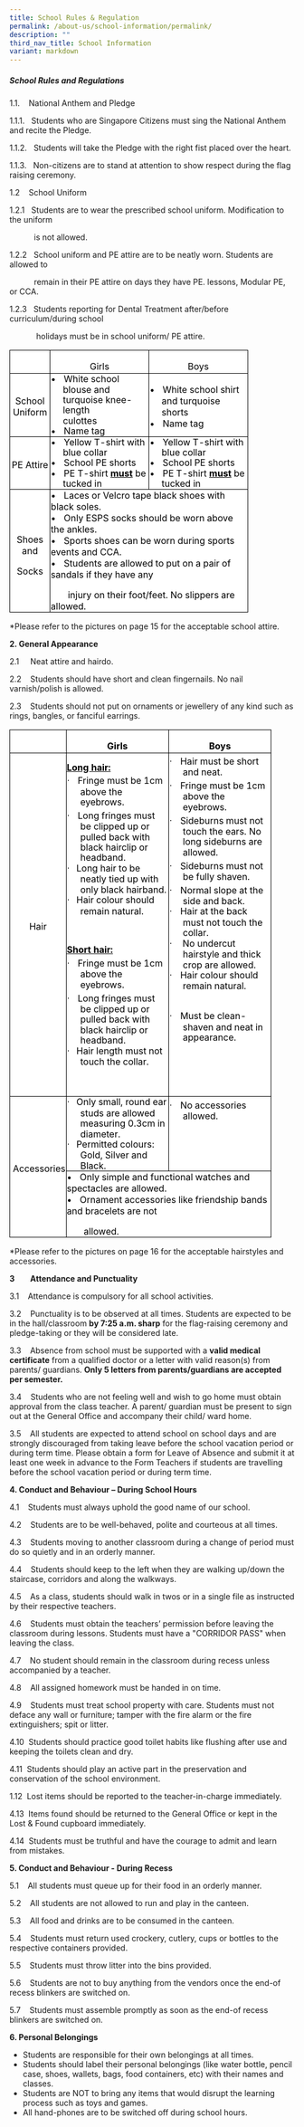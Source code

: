 ```yaml
---
title: School Rules & Regulation
permalink: /about-us/school-information/permalink/
description: ""
third_nav_title: School Information
variant: markdown
---
```

##### School Rules and Regulations

1.1.&nbsp;&nbsp;&nbsp; National Anthem and Pledge

1.1.1.&nbsp;&nbsp; Students who are Singapore Citizens must sing the National Anthem and recite the Pledge.

1.1.2.&nbsp;&nbsp; Students will take the Pledge with the right fist placed over the heart.

1.1.3.&nbsp;&nbsp; Non-citizens are to stand at attention to show respect during the flag raising ceremony.


1.2&nbsp;&nbsp;&nbsp; School Uniform

1.2.1&nbsp;&nbsp; Students are to wear the prescribed school uniform. Modification to the uniform&nbsp;

&nbsp;&nbsp;&nbsp;&nbsp;&nbsp;&nbsp;&nbsp;&nbsp;&nbsp;&nbsp; is not allowed.

1.2.2&nbsp;&nbsp; School uniform and PE attire are to be neatly worn. Students are allowed to

&nbsp;&nbsp;&nbsp;&nbsp;&nbsp;&nbsp;&nbsp;&nbsp;&nbsp;&nbsp; remain in their PE attire on days they have PE. lessons, Modular PE, or CCA.

1.2.3&nbsp;&nbsp; Students reporting for Dental Treatment after/before curriculum/during school

&nbsp;&nbsp;&nbsp;&nbsp;&nbsp;&nbsp;&nbsp;&nbsp;&nbsp;&nbsp; &nbsp;holidays must be in school uniform/ PE attire.
         <!-- /\* Font Definitions \*/ @font-face {font-family:"Cambria Math"; panose-1:2 4 5 3 5 4 6 3 2 4; mso-font-charset:0; mso-generic-font-family:roman; mso-font-pitch:variable; mso-font-signature:-536869121 1107305727 33554432 0 415 0;} /\* Style Definitions \*/ p.MsoNormal, li.MsoNormal, div.MsoNormal {mso-style-unhide:no; mso-style-qformat:yes; mso-style-parent:""; margin:0in; mso-pagination:none; font-size:12.0pt; font-family:"Times New Roman",serif; mso-fareast-font-family:"Times New Roman"; color:black; mso-fareast-language:EN-US; mso-bidi-language:EN-US;} span.Other1 {mso-style-name:Other|1\_; mso-style-unhide:no; mso-style-locked:yes; mso-style-link:Other|1; mso-ansi-font-size:8.0pt; mso-bidi-font-size:8.0pt; font-family:"Arial",sans-serif; mso-ascii-font-family:Arial; mso-fareast-font-family:Arial; mso-hansi-font-family:Arial; mso-bidi-font-family:Arial; background:white;} p.Other10, li.Other10, div.Other10 {mso-style-name:Other|1; mso-style-unhide:no; mso-style-link:Other|1\_; margin-top:0in; margin-right:0in; margin-bottom:5.0pt; margin-left:0in; line-height:120%; mso-pagination:none; background:white; font-size:8.0pt; font-family:"Arial",sans-serif; mso-fareast-font-family:Arial; mso-font-kerning:1.0pt; mso-ligatures:standardcontextual;} .MsoChpDefault {mso-style-type:export-only; mso-default-props:yes; font-family:"Calibri",sans-serif; mso-ascii-font-family:Calibri; mso-ascii-theme-font:minor-latin; mso-fareast-font-family:DengXian; mso-fareast-theme-font:minor-fareast; mso-hansi-font-family:Calibri; mso-hansi-theme-font:minor-latin; mso-bidi-font-family:Latha; mso-bidi-theme-font:minor-bidi;} .MsoPapDefault {mso-style-type:export-only; margin-bottom:8.0pt; line-height:107%;} @page WordSection1 {size:8.5in 11.0in; margin:1.0in 1.0in 1.0in 1.0in; mso-header-margin:.5in; mso-footer-margin:.5in; mso-paper-source:0;} div.WordSection1 {page:WordSection1;} /\* List Definitions \*/ @list l0 {mso-list-id:526455930; mso-list-template-ids:-1686334774;} @list l0:level1 {mso-level-number-format:bullet; mso-level-text:•; mso-level-tab-stop:none; mso-level-number-position:left; margin-left:0in; text-indent:0in; mso-ansi-font-size:8.0pt; mso-bidi-font-size:8.0pt; mso-ascii-font-family:Arial; mso-fareast-font-family:Arial; mso-hansi-font-family:Arial; mso-bidi-font-family:Arial; font-variant:normal !important; color:black; position:relative; top:0pt; mso-text-raise:0pt; letter-spacing:0pt; mso-font-width:100%; mso-ansi-language:EN-US; mso-fareast-language:EN-US; mso-bidi-language:EN-US; mso-ansi-font-weight:normal; mso-bidi-font-weight:normal; mso-ansi-font-style:normal; mso-bidi-font-style:normal; text-decoration:none; text-underline:none; text-decoration:none; text-line-through:none;} @list l0:level2 {mso-level-start-at:0; mso-level-text:""; mso-level-tab-stop:none; mso-level-number-position:left; margin-left:0in; text-indent:0in;} @list l0:level3 {mso-level-start-at:0; mso-level-text:""; mso-level-tab-stop:none; mso-level-number-position:left; margin-left:0in; text-indent:0in;} @list l0:level4 {mso-level-start-at:0; mso-level-text:""; mso-level-tab-stop:none; mso-level-number-position:left; margin-left:0in; text-indent:0in;} @list l0:level5 {mso-level-start-at:0; mso-level-text:""; mso-level-tab-stop:none; mso-level-number-position:left; margin-left:0in; text-indent:0in;} @list l0:level6 {mso-level-start-at:0; mso-level-text:""; mso-level-tab-stop:none; mso-level-number-position:left; margin-left:0in; text-indent:0in;} @list l0:level7 {mso-level-start-at:0; mso-level-text:""; mso-level-tab-stop:none; mso-level-number-position:left; margin-left:0in; text-indent:0in;} @list l0:level8 {mso-level-start-at:0; mso-level-text:""; mso-level-tab-stop:none; mso-level-number-position:left; margin-left:0in; text-indent:0in;} @list l0:level9 {mso-level-start-at:0; mso-level-text:""; mso-level-tab-stop:none; mso-level-number-position:left; margin-left:0in; text-indent:0in;} @list l1 {mso-list-id:607658352; mso-list-template-ids:367038382;} @list l1:level1 {mso-level-number-format:bullet; mso-level-text:•; mso-level-tab-stop:none; mso-level-number-position:left; margin-left:0in; text-indent:0in; mso-ansi-font-size:8.0pt; mso-bidi-font-size:8.0pt; mso-ascii-font-family:Arial; mso-fareast-font-family:Arial; mso-hansi-font-family:Arial; mso-bidi-font-family:Arial; font-variant:normal !important; color:black; position:relative; top:0pt; mso-text-raise:0pt; letter-spacing:0pt; mso-font-width:100%; mso-ansi-language:EN-US; mso-fareast-language:EN-US; mso-bidi-language:EN-US; mso-ansi-font-weight:normal; mso-bidi-font-weight:normal; mso-ansi-font-style:normal; mso-bidi-font-style:normal; text-decoration:none; text-underline:none; text-decoration:none; text-line-through:none;} @list l1:level2 {mso-level-start-at:0; mso-level-text:""; mso-level-tab-stop:none; mso-level-number-position:left; margin-left:0in; text-indent:0in;} @list l1:level3 {mso-level-start-at:0; mso-level-text:""; mso-level-tab-stop:none; mso-level-number-position:left; margin-left:0in; text-indent:0in;} @list l1:level4 {mso-level-start-at:0; mso-level-text:""; mso-level-tab-stop:none; mso-level-number-position:left; margin-left:0in; text-indent:0in;} @list l1:level5 {mso-level-start-at:0; mso-level-text:""; mso-level-tab-stop:none; mso-level-number-position:left; margin-left:0in; text-indent:0in;} @list l1:level6 {mso-level-start-at:0; mso-level-text:""; mso-level-tab-stop:none; mso-level-number-position:left; margin-left:0in; text-indent:0in;} @list l1:level7 {mso-level-start-at:0; mso-level-text:""; mso-level-tab-stop:none; mso-level-number-position:left; margin-left:0in; text-indent:0in;} @list l1:level8 {mso-level-start-at:0; mso-level-text:""; mso-level-tab-stop:none; mso-level-number-position:left; margin-left:0in; text-indent:0in;} @list l1:level9 {mso-level-start-at:0; mso-level-text:""; mso-level-tab-stop:none; mso-level-number-position:left; margin-left:0in; text-indent:0in;} @list l2 {mso-list-id:638343805; mso-list-template-ids:1782623194;} @list l2:level1 {mso-level-number-format:bullet; mso-level-text:•; mso-level-tab-stop:none; mso-level-number-position:left; margin-left:0in; text-indent:0in; mso-ansi-font-size:8.0pt; mso-bidi-font-size:8.0pt; mso-ascii-font-family:Arial; mso-fareast-font-family:Arial; mso-hansi-font-family:Arial; mso-bidi-font-family:Arial; font-variant:normal !important; color:black; position:relative; top:0pt; mso-text-raise:0pt; letter-spacing:0pt; mso-font-width:100%; mso-ansi-language:EN-US; mso-fareast-language:EN-US; mso-bidi-language:EN-US; mso-ansi-font-weight:normal; mso-bidi-font-weight:normal; mso-ansi-font-style:normal; mso-bidi-font-style:normal; text-decoration:none; text-underline:none; text-decoration:none; text-line-through:none;} @list l2:level2 {mso-level-start-at:0; mso-level-text:""; mso-level-tab-stop:none; mso-level-number-position:left; margin-left:0in; text-indent:0in;} @list l2:level3 {mso-level-start-at:0; mso-level-text:""; mso-level-tab-stop:none; mso-level-number-position:left; margin-left:0in; text-indent:0in;} @list l2:level4 {mso-level-start-at:0; mso-level-text:""; mso-level-tab-stop:none; mso-level-number-position:left; margin-left:0in; text-indent:0in;} @list l2:level5 {mso-level-start-at:0; mso-level-text:""; mso-level-tab-stop:none; mso-level-number-position:left; margin-left:0in; text-indent:0in;} @list l2:level6 {mso-level-start-at:0; mso-level-text:""; mso-level-tab-stop:none; mso-level-number-position:left; margin-left:0in; text-indent:0in;} @list l2:level7 {mso-level-start-at:0; mso-level-text:""; mso-level-tab-stop:none; mso-level-number-position:left; margin-left:0in; text-indent:0in;} @list l2:level8 {mso-level-start-at:0; mso-level-text:""; mso-level-tab-stop:none; mso-level-number-position:left; margin-left:0in; text-indent:0in;} @list l2:level9 {mso-level-start-at:0; mso-level-text:""; mso-level-tab-stop:none; mso-level-number-position:left; margin-left:0in; text-indent:0in;} @list l3 {mso-list-id:1188443139; mso-list-template-ids:249625226;} @list l3:level1 {mso-level-number-format:bullet; mso-level-text:•; mso-level-tab-stop:none; mso-level-number-position:left; margin-left:0in; text-indent:0in; mso-ansi-font-size:8.0pt; mso-bidi-font-size:8.0pt; mso-ascii-font-family:Arial; mso-fareast-font-family:Arial; mso-hansi-font-family:Arial; mso-bidi-font-family:Arial; font-variant:normal !important; color:black; position:relative; top:0pt; mso-text-raise:0pt; letter-spacing:0pt; mso-font-width:100%; mso-ansi-language:EN-US; mso-fareast-language:EN-US; mso-bidi-language:EN-US; mso-ansi-font-weight:normal; mso-bidi-font-weight:normal; mso-ansi-font-style:normal; mso-bidi-font-style:normal; text-decoration:none; text-underline:none; text-decoration:none; text-line-through:none;} @list l3:level2 {mso-level-start-at:0; mso-level-text:""; mso-level-tab-stop:none; mso-level-number-position:left; margin-left:0in; text-indent:0in;} @list l3:level3 {mso-level-start-at:0; mso-level-text:""; mso-level-tab-stop:none; mso-level-number-position:left; margin-left:0in; text-indent:0in;} @list l3:level4 {mso-level-start-at:0; mso-level-text:""; mso-level-tab-stop:none; mso-level-number-position:left; margin-left:0in; text-indent:0in;} @list l3:level5 {mso-level-start-at:0; mso-level-text:""; mso-level-tab-stop:none; mso-level-number-position:left; margin-left:0in; text-indent:0in;} @list l3:level6 {mso-level-start-at:0; mso-level-text:""; mso-level-tab-stop:none; mso-level-number-position:left; margin-left:0in; text-indent:0in;} @list l3:level7 {mso-level-start-at:0; mso-level-text:""; mso-level-tab-stop:none; mso-level-number-position:left; margin-left:0in; text-indent:0in;} @list l3:level8 {mso-level-start-at:0; mso-level-text:""; mso-level-tab-stop:none; mso-level-number-position:left; margin-left:0in; text-indent:0in;} @list l3:level9 {mso-level-start-at:0; mso-level-text:""; mso-level-tab-stop:none; mso-level-number-position:left; margin-left:0in; text-indent:0in;} @list l4 {mso-list-id:1953323978; mso-list-template-ids:841140256;} @list l4:level1 {mso-level-number-format:bullet; mso-level-text:•; mso-level-tab-stop:none; mso-level-number-position:left; margin-left:0in; text-indent:0in; mso-ansi-font-size:8.0pt; mso-bidi-font-size:8.0pt; mso-ascii-font-family:Arial; mso-fareast-font-family:Arial; mso-hansi-font-family:Arial; mso-bidi-font-family:Arial; font-variant:normal !important; color:black; position:relative; top:0pt; mso-text-raise:0pt; letter-spacing:0pt; mso-font-width:100%; mso-ansi-language:EN-US; mso-fareast-language:EN-US; mso-bidi-language:EN-US; mso-ansi-font-weight:normal; mso-bidi-font-weight:normal; mso-ansi-font-style:normal; mso-bidi-font-style:normal; text-decoration:none; text-underline:none; text-decoration:none; text-line-through:none;} @list l4:level2 {mso-level-start-at:0; mso-level-text:""; mso-level-tab-stop:none; mso-level-number-position:left; margin-left:0in; text-indent:0in;} @list l4:level3 {mso-level-start-at:0; mso-level-text:""; mso-level-tab-stop:none; mso-level-number-position:left; margin-left:0in; text-indent:0in;} @list l4:level4 {mso-level-start-at:0; mso-level-text:""; mso-level-tab-stop:none; mso-level-number-position:left; margin-left:0in; text-indent:0in;} @list l4:level5 {mso-level-start-at:0; mso-level-text:""; mso-level-tab-stop:none; mso-level-number-position:left; margin-left:0in; text-indent:0in;} @list l4:level6 {mso-level-start-at:0; mso-level-text:""; mso-level-tab-stop:none; mso-level-number-position:left; margin-left:0in; text-indent:0in;} @list l4:level7 {mso-level-start-at:0; mso-level-text:""; mso-level-tab-stop:none; mso-level-number-position:left; margin-left:0in; text-indent:0in;} @list l4:level8 {mso-level-start-at:0; mso-level-text:""; mso-level-tab-stop:none; mso-level-number-position:left; margin-left:0in; text-indent:0in;} @list l4:level9 {mso-level-start-at:0; mso-level-text:""; mso-level-tab-stop:none; mso-level-number-position:left; margin-left:0in; text-indent:0in;} ol {margin-bottom:0in;} ul {margin-bottom:0in;} -->

<table style="border-collapse:collapse;mso-table-layout-alt:fixed;mso-table-overlap:
 never;mso-padding-alt:0in .5pt 0in .5pt" cellpadding="0" cellspacing="0" border="0" class="MsoNormalTable"><tbody><tr style="mso-yfti-irow:0;mso-yfti-firstrow:yes;height:18.25pt;mso-height-rule:
  exactly"><td style="width:51.85pt;border-top:solid windowtext 1.0pt;
  border-left:solid windowtext 1.0pt;border-bottom:none;border-right:none;
  mso-border-top-alt:solid windowtext .5pt;mso-border-left-alt:solid windowtext .5pt;
  background:white;padding:0in .5pt 0in .5pt;height:18.25pt;mso-height-rule:
  exactly" width="69"><p style="text-align:center" align="center" class="MsoNormal"><span style="font-size:5.0pt">&nbsp;</span></p></td><td style="width:129.2pt;border-top:solid windowtext 1.0pt;
  border-left:solid windowtext 1.0pt;border-bottom:none;border-right:none;
  mso-border-top-alt:solid windowtext .5pt;mso-border-left-alt:solid windowtext .5pt;
  background:white;padding:0in .5pt 0in .5pt;height:18.25pt;mso-height-rule:
  exactly" width="172"><p style="margin-bottom:0in;text-align:center;
  line-height:normal;background:transparent" align="center" class="Other10"><span style="color:black;
  mso-color-alt:windowtext">Girls</span></p></td><td style="width:129.2pt;border:solid windowtext 1.0pt;border-bottom:
  none;mso-border-top-alt:solid windowtext .5pt;mso-border-left-alt:solid windowtext .5pt;
  mso-border-right-alt:solid windowtext .5pt;background:white;padding:0in .5pt 0in .5pt;
  height:18.25pt;mso-height-rule:exactly" width="172"><p style="margin-bottom:0in;text-align:center;
  line-height:normal;background:transparent" align="center" class="Other10"><span style="color:black;
  mso-color-alt:windowtext">Boys</span></p></td></tr><tr style="mso-yfti-irow:1;height:.7in;mso-height-rule:exactly"><td style="width:51.85pt;border-top:solid windowtext 1.0pt;
  border-left:solid windowtext 1.0pt;border-bottom:none;border-right:none;
  mso-border-top-alt:solid windowtext .5pt;mso-border-left-alt:solid windowtext .5pt;
  background:white;padding:0in .5pt 0in .5pt;height:.7in;mso-height-rule:exactly" width="69"><p style="margin-top:4.0pt;margin-right:0in;
  margin-bottom:0in;margin-left:0in;text-align:center;line-height:125%;
  background:transparent" align="center" class="Other10"><span style="color:black;mso-color-alt:windowtext">School Uniform</span></p></td><td style="width:129.2pt;border-top:solid windowtext 1.0pt;
  border-left:solid windowtext 1.0pt;border-bottom:none;border-right:none;
  mso-border-top-alt:solid windowtext .5pt;mso-border-left-alt:solid windowtext .5pt;
  background:white;padding:0in .5pt 0in .5pt;height:.7in;mso-height-rule:exactly" width="172"><p style="margin-top:0in;margin-right:0in;margin-bottom:0in;
  margin-left:16.0pt;text-indent:-16.0pt;line-height:115%;mso-list:l4 level1 lfo1;
  tab-stops:13.45pt;background:transparent" class="Other10"><span style="color:black;mso-color-alt:windowtext;mso-fareast-language:EN-US;
  mso-bidi-language:EN-US"><span style="mso-list:Ignore">•<span style="font:7.0pt &quot;Times New Roman&quot;">&nbsp;&nbsp;&nbsp;&nbsp;&nbsp; </span></span></span><span style="color:black;mso-color-alt:windowtext">White school blouse and turquoise knee-length</span></p><p style="margin-top:0in;margin-right:0in;margin-bottom:0in;
  margin-left:16.0pt;line-height:115%;background:transparent" class="Other10"><span style="color:black;mso-color-alt:windowtext">culottes</span></p><p style="margin-top:0in;margin-right:0in;margin-bottom:0in;
  margin-left:16.0pt;text-indent:-16.0pt;line-height:115%;mso-list:l4 level1 lfo1;
  tab-stops:13.9pt;background:transparent" class="Other10"><span style="color:black;mso-color-alt:windowtext;mso-fareast-language:EN-US;
  mso-bidi-language:EN-US"><span style="mso-list:Ignore">•<span style="font:7.0pt &quot;Times New Roman&quot;">&nbsp;&nbsp;&nbsp;&nbsp;&nbsp; </span></span></span><span style="color:black;mso-color-alt:windowtext">Name tag</span></p></td><td style="width:129.2pt;border:solid windowtext 1.0pt;border-bottom:
  none;mso-border-top-alt:solid windowtext .5pt;mso-border-left-alt:solid windowtext .5pt;
  mso-border-right-alt:solid windowtext .5pt;background:white;padding:0in .5pt 0in .5pt;
  height:.7in;mso-height-rule:exactly" width="172"><p style="margin-top:4.0pt;margin-right:0in;margin-bottom:0in;
  margin-left:16.0pt;text-indent:-16.0pt;mso-list:l3 level1 lfo2;tab-stops:
  13.45pt;background:transparent" class="Other10"><span style="color:black;
  mso-color-alt:windowtext;mso-fareast-language:EN-US;mso-bidi-language:EN-US"><span style="mso-list:Ignore">•<span style="font:7.0pt &quot;Times New Roman&quot;">&nbsp;&nbsp;&nbsp;&nbsp;&nbsp; </span></span></span><span style="color:black;mso-color-alt:windowtext">White school shirt and turquoise shorts</span></p><p style="margin-top:0in;margin-right:0in;margin-bottom:0in;
  margin-left:16.0pt;text-indent:-16.0pt;mso-list:l3 level1 lfo2;tab-stops:
  13.9pt;background:transparent" class="Other10"><span style="color:black;
  mso-color-alt:windowtext;mso-fareast-language:EN-US;mso-bidi-language:EN-US"><span style="mso-list:Ignore">•<span style="font:7.0pt &quot;Times New Roman&quot;">&nbsp;&nbsp;&nbsp;&nbsp;&nbsp; </span></span></span><span style="color:black;mso-color-alt:windowtext">Name tag</span></p></td></tr><tr style="mso-yfti-irow:2;height:50.9pt;mso-height-rule:exactly"><td style="width:51.85pt;border-top:solid windowtext 1.0pt;
  border-left:solid windowtext 1.0pt;border-bottom:none;border-right:none;
  mso-border-top-alt:solid windowtext .5pt;mso-border-left-alt:solid windowtext .5pt;
  background:white;padding:0in .5pt 0in .5pt;height:50.9pt;mso-height-rule:
  exactly" width="69"><p style="margin-top:5.0pt;margin-right:0in;
  margin-bottom:0in;margin-left:0in;text-align:center;line-height:normal;
  background:transparent" align="center" class="Other10"><span style="color:black;mso-color-alt:windowtext">PE Attire</span></p></td><td style="width:129.2pt;border-top:solid windowtext 1.0pt;
  border-left:solid windowtext 1.0pt;border-bottom:none;border-right:none;
  mso-border-top-alt:solid windowtext .5pt;mso-border-left-alt:solid windowtext .5pt;
  background:white;padding:0in .5pt 0in .5pt;height:50.9pt;mso-height-rule:
  exactly" width="172"><p style="margin-top:0in;margin-right:0in;margin-bottom:0in;
  margin-left:16.0pt;text-indent:-16.0pt;line-height:115%;mso-list:l2 level1 lfo3;
  tab-stops:13.45pt;background:transparent" class="Other10"><span style="color:black;mso-color-alt:windowtext;mso-fareast-language:EN-US;
  mso-bidi-language:EN-US"><span style="mso-list:Ignore">•<span style="font:7.0pt &quot;Times New Roman&quot;">&nbsp;&nbsp;&nbsp;&nbsp;&nbsp; </span></span></span><span style="color:black;mso-color-alt:windowtext">Yellow T-shirt with blue collar</span></p><p style="margin-top:0in;margin-right:0in;margin-bottom:0in;
  margin-left:16.0pt;text-indent:-16.0pt;line-height:115%;mso-list:l2 level1 lfo3;
  tab-stops:13.9pt;background:transparent" class="Other10"><span style="color:black;mso-color-alt:windowtext;mso-fareast-language:EN-US;
  mso-bidi-language:EN-US"><span style="mso-list:Ignore">•<span style="font:7.0pt &quot;Times New Roman&quot;">&nbsp;&nbsp;&nbsp;&nbsp;&nbsp; </span></span></span><span style="color:black;mso-color-alt:windowtext">School PE shorts</span></p><p style="margin-top:0in;margin-right:0in;margin-bottom:0in;
  margin-left:16.0pt;text-indent:-16.0pt;line-height:115%;mso-list:l2 level1 lfo3;
  tab-stops:13.9pt;background:transparent" class="Other10"><span style="color:black;mso-color-alt:windowtext;mso-fareast-language:EN-US;
  mso-bidi-language:EN-US"><span style="mso-list:Ignore">•<span style="font:7.0pt &quot;Times New Roman&quot;">&nbsp;&nbsp;&nbsp;&nbsp;&nbsp; </span></span></span><span style="color:black;mso-color-alt:windowtext">PE T-shirt <b><u>must</u></b> be tucked in</span></p></td><td style="width:129.2pt;border:solid windowtext 1.0pt;border-bottom:
  none;mso-border-top-alt:solid windowtext .5pt;mso-border-left-alt:solid windowtext .5pt;
  mso-border-right-alt:solid windowtext .5pt;background:white;padding:0in .5pt 0in .5pt;
  height:50.9pt;mso-height-rule:exactly" width="172"><p style="margin-top:0in;margin-right:0in;margin-bottom:0in;
  margin-left:16.0pt;text-indent:-16.0pt;line-height:115%;mso-list:l0 level1 lfo4;
  tab-stops:13.45pt;background:transparent" class="Other10"><span style="color:black;mso-color-alt:windowtext;mso-fareast-language:EN-US;
  mso-bidi-language:EN-US"><span style="mso-list:Ignore">•<span style="font:7.0pt &quot;Times New Roman&quot;">&nbsp;&nbsp;&nbsp;&nbsp;&nbsp; </span></span></span><span style="color:black;mso-color-alt:windowtext">Yellow T-shirt with blue collar</span></p><p style="margin-top:0in;margin-right:0in;margin-bottom:0in;
  margin-left:16.0pt;text-indent:-16.0pt;line-height:115%;mso-list:l0 level1 lfo4;
  tab-stops:13.9pt;background:transparent" class="Other10"><span style="color:black;mso-color-alt:windowtext;mso-fareast-language:EN-US;
  mso-bidi-language:EN-US"><span style="mso-list:Ignore">•<span style="font:7.0pt &quot;Times New Roman&quot;">&nbsp;&nbsp;&nbsp;&nbsp;&nbsp; </span></span></span><span style="color:black;mso-color-alt:windowtext">School PE shorts</span></p><p style="margin-top:0in;margin-right:0in;margin-bottom:0in;
  margin-left:16.0pt;text-indent:-16.0pt;line-height:115%;mso-list:l0 level1 lfo4;
  tab-stops:.2in;background:transparent" class="Other10"><span style="color:black;mso-color-alt:windowtext;mso-fareast-language:EN-US;
  mso-bidi-language:EN-US"><span style="mso-list:Ignore">•<span style="font:7.0pt &quot;Times New Roman&quot;">&nbsp;&nbsp;&nbsp;&nbsp;&nbsp; </span></span></span><span style="color:black;mso-color-alt:windowtext">PE T-shirt <b><u>must</u></b> be tucked in</span></p></td></tr><tr style="mso-yfti-irow:3;mso-yfti-lastrow:yes;height:58.25pt;mso-height-rule:
  exactly"><td style="width:51.85pt;border:solid windowtext 1.0pt;border-right:
  none;mso-border-top-alt:solid windowtext .5pt;mso-border-left-alt:solid windowtext .5pt;
  mso-border-bottom-alt:solid windowtext .5pt;background:white;padding:0in .5pt 0in .5pt;
  height:58.25pt;mso-height-rule:exactly" width="69"><p style="margin-bottom:0in;text-align:center;
  line-height:normal;background:transparent" align="center" class="Other10"><span style="color:black;
  mso-color-alt:windowtext">Shoes and</span></p><p style="margin-bottom:0in;text-align:center;
  line-height:normal;background:transparent" align="center" class="Other10"><span style="color:black;
  mso-color-alt:windowtext">Socks</span></p></td><td style="width:258.4pt;border:solid windowtext 1.0pt;
  mso-border-alt:solid windowtext .5pt;background:white;padding:0in .5pt 0in .5pt;
  height:58.25pt;mso-height-rule:exactly" colspan="2" width="345"><p style="margin:0in;text-indent:0in;line-height:normal;
  mso-list:l1 level1 lfo5;tab-stops:13.9pt;background:transparent" class="Other10"><span style="color:black;mso-color-alt:windowtext;mso-fareast-language:EN-US;
  mso-bidi-language:EN-US"><span style="mso-list:Ignore">•<span style="font:7.0pt &quot;Times New Roman&quot;">&nbsp;&nbsp;&nbsp;&nbsp;&nbsp; </span></span></span><span style="color:black;mso-color-alt:windowtext">Laces or Velcro tape black shoes with black soles.</span></p><p style="margin:0in;text-indent:0in;line-height:normal;
  mso-list:l1 level1 lfo5;tab-stops:13.9pt;background:transparent" class="Other10"><span style="color:black;mso-color-alt:windowtext;mso-fareast-language:EN-US;
  mso-bidi-language:EN-US"><span style="mso-list:Ignore">•<span style="font:7.0pt &quot;Times New Roman&quot;">&nbsp;&nbsp;&nbsp;&nbsp;&nbsp; </span></span></span><span style="color:black;mso-color-alt:windowtext">Only ESPS socks should be worn above the ankles.</span></p><p style="margin:0in;text-indent:0in;line-height:normal;
  mso-list:l1 level1 lfo5;tab-stops:13.9pt;background:transparent" class="Other10"><span style="color:black;mso-color-alt:windowtext;mso-fareast-language:EN-US;
  mso-bidi-language:EN-US"><span style="mso-list:Ignore">•<span style="font:7.0pt &quot;Times New Roman&quot;">&nbsp;&nbsp;&nbsp;&nbsp;&nbsp; </span></span></span><span style="color:black;mso-color-alt:windowtext">Sports shoes can be worn during sports events and CCA.</span></p><p style="margin:0in;text-indent:0in;line-height:normal;
  mso-list:l1 level1 lfo5;tab-stops:13.9pt;background:transparent" class="Other10"><span style="color:black;mso-color-alt:windowtext;mso-fareast-language:EN-US;
  mso-bidi-language:EN-US"><span style="mso-list:Ignore">•<span style="font:7.0pt &quot;Times New Roman&quot;">&nbsp;&nbsp;&nbsp;&nbsp;&nbsp; </span></span></span><span style="color:black;mso-color-alt:windowtext">Students are allowed to put on a pair of sandals if they have any</span></p><p style="margin-bottom:0in;line-height:normal;tab-stops:13.9pt;
  background:transparent" class="Other10"><span style="color:black;mso-color-alt:windowtext"><span style="mso-spacerun:yes">&nbsp;&nbsp;&nbsp;&nbsp;&nbsp;&nbsp; </span>injury on their foot/feet. No slippers are allowed.</span></p></td></tr></tbody></table>			
        *Please refer to the pictures on page 15 for the acceptable school attire.
						
**2.  General Appearance**

2.1&nbsp;&nbsp;&nbsp; &nbsp;Neat attire and hairdo.

2.2&nbsp;&nbsp;&nbsp; Students should have short and clean fingernails. No nail varnish/polish is allowed.

2.3&nbsp;&nbsp;&nbsp; Students should not put on ornaments or jewellery of any kind such as rings, bangles, or fanciful earrings.
         <!-- /\* Font Definitions \*/ @font-face {font-family:Wingdings; panose-1:5 0 0 0 0 0 0 0 0 0; mso-font-charset:2; mso-generic-font-family:auto; mso-font-pitch:variable; mso-font-signature:0 268435456 0 0 -2147483648 0;} @font-face {font-family:"Cambria Math"; panose-1:2 4 5 3 5 4 6 3 2 4; mso-font-charset:0; mso-generic-font-family:roman; mso-font-pitch:variable; mso-font-signature:-536869121 1107305727 33554432 0 415 0;} @font-face {font-family:Lato; mso-font-alt:"Segoe UI"; mso-font-charset:0; mso-generic-font-family:swiss; mso-font-pitch:variable; mso-font-signature:-520092929 1342237951 33 0 415 0;} /\* Style Definitions \*/ p.MsoNormal, li.MsoNormal, div.MsoNormal {mso-style-unhide:no; mso-style-qformat:yes; mso-style-parent:""; margin:0in; mso-pagination:none; font-size:12.0pt; font-family:"Times New Roman",serif; mso-fareast-font-family:"Times New Roman"; color:black; mso-fareast-language:EN-US; mso-bidi-language:EN-US;} span.Other1 {mso-style-name:Other|1\_; mso-style-unhide:no; mso-style-locked:yes; mso-style-link:Other|1; mso-ansi-font-size:8.0pt; mso-bidi-font-size:8.0pt; font-family:"Arial",sans-serif; mso-ascii-font-family:Arial; mso-fareast-font-family:Arial; mso-hansi-font-family:Arial; mso-bidi-font-family:Arial; background:white;} p.Other10, li.Other10, div.Other10 {mso-style-name:Other|1; mso-style-unhide:no; mso-style-link:Other|1\_; margin-top:0in; margin-right:0in; margin-bottom:5.0pt; margin-left:0in; line-height:120%; mso-pagination:none; background:white; font-size:8.0pt; font-family:"Arial",sans-serif; mso-fareast-font-family:Arial; mso-font-kerning:1.0pt; mso-ligatures:standardcontextual;} .MsoChpDefault {mso-style-type:export-only; mso-default-props:yes; font-family:"Calibri",sans-serif; mso-ascii-font-family:Calibri; mso-ascii-theme-font:minor-latin; mso-fareast-font-family:DengXian; mso-fareast-theme-font:minor-fareast; mso-hansi-font-family:Calibri; mso-hansi-theme-font:minor-latin; mso-bidi-font-family:Latha; mso-bidi-theme-font:minor-bidi;} .MsoPapDefault {mso-style-type:export-only; margin-bottom:8.0pt; line-height:107%;} @page WordSection1 {size:8.5in 11.0in; margin:1.0in 1.0in 1.0in 1.0in; mso-header-margin:.5in; mso-footer-margin:.5in; mso-paper-source:0;} div.WordSection1 {page:WordSection1;} /\* List Definitions \*/ @list l0 {mso-list-id:367529773; mso-list-type:hybrid; mso-list-template-ids:-407591002 67698689 67698691 67698693 67698689 67698691 67698693 67698689 67698691 67698693;} @list l0:level1 {mso-level-number-format:bullet; mso-level-text:; mso-level-tab-stop:none; mso-level-number-position:left; margin-left:.25in; text-indent:-.25in; font-family:Symbol;} @list l0:level2 {mso-level-number-format:bullet; mso-level-text:o; mso-level-tab-stop:none; mso-level-number-position:left; margin-left:.75in; text-indent:-.25in; font-family:"Courier New";} @list l0:level3 {mso-level-number-format:bullet; mso-level-text:; mso-level-tab-stop:none; mso-level-number-position:left; margin-left:1.25in; text-indent:-.25in; font-family:Wingdings;} @list l0:level4 {mso-level-number-format:bullet; mso-level-text:; mso-level-tab-stop:none; mso-level-number-position:left; margin-left:1.75in; text-indent:-.25in; font-family:Symbol;} @list l0:level5 {mso-level-number-format:bullet; mso-level-text:o; mso-level-tab-stop:none; mso-level-number-position:left; margin-left:2.25in; text-indent:-.25in; font-family:"Courier New";} @list l0:level6 {mso-level-number-format:bullet; mso-level-text:; mso-level-tab-stop:none; mso-level-number-position:left; margin-left:2.75in; text-indent:-.25in; font-family:Wingdings;} @list l0:level7 {mso-level-number-format:bullet; mso-level-text:; mso-level-tab-stop:none; mso-level-number-position:left; margin-left:3.25in; text-indent:-.25in; font-family:Symbol;} @list l0:level8 {mso-level-number-format:bullet; mso-level-text:o; mso-level-tab-stop:none; mso-level-number-position:left; margin-left:3.75in; text-indent:-.25in; font-family:"Courier New";} @list l0:level9 {mso-level-number-format:bullet; mso-level-text:; mso-level-tab-stop:none; mso-level-number-position:left; margin-left:4.25in; text-indent:-.25in; font-family:Wingdings;} @list l1 {mso-list-id:476920434; mso-list-type:hybrid; mso-list-template-ids:193120934 67698689 67698691 67698693 67698689 67698691 67698693 67698689 67698691 67698693;} @list l1:level1 {mso-level-number-format:bullet; mso-level-text:; mso-level-tab-stop:none; mso-level-number-position:left; margin-left:.25in; text-indent:-.25in; font-family:Symbol;} @list l1:level2 {mso-level-number-format:bullet; mso-level-text:o; mso-level-tab-stop:none; mso-level-number-position:left; margin-left:.75in; text-indent:-.25in; font-family:"Courier New";} @list l1:level3 {mso-level-number-format:bullet; mso-level-text:; mso-level-tab-stop:none; mso-level-number-position:left; margin-left:1.25in; text-indent:-.25in; font-family:Wingdings;} @list l1:level4 {mso-level-number-format:bullet; mso-level-text:; mso-level-tab-stop:none; mso-level-number-position:left; margin-left:1.75in; text-indent:-.25in; font-family:Symbol;} @list l1:level5 {mso-level-number-format:bullet; mso-level-text:o; mso-level-tab-stop:none; mso-level-number-position:left; margin-left:2.25in; text-indent:-.25in; font-family:"Courier New";} @list l1:level6 {mso-level-number-format:bullet; mso-level-text:; mso-level-tab-stop:none; mso-level-number-position:left; margin-left:2.75in; text-indent:-.25in; font-family:Wingdings;} @list l1:level7 {mso-level-number-format:bullet; mso-level-text:; mso-level-tab-stop:none; mso-level-number-position:left; margin-left:3.25in; text-indent:-.25in; font-family:Symbol;} @list l1:level8 {mso-level-number-format:bullet; mso-level-text:o; mso-level-tab-stop:none; mso-level-number-position:left; margin-left:3.75in; text-indent:-.25in; font-family:"Courier New";} @list l1:level9 {mso-level-number-format:bullet; mso-level-text:; mso-level-tab-stop:none; mso-level-number-position:left; margin-left:4.25in; text-indent:-.25in; font-family:Wingdings;} @list l2 {mso-list-id:528299572; mso-list-type:hybrid; mso-list-template-ids:1669907068 67698689 67698691 67698693 67698689 67698691 67698693 67698689 67698691 67698693;} @list l2:level1 {mso-level-number-format:bullet; mso-level-text:; mso-level-tab-stop:none; mso-level-number-position:left; margin-left:.25in; text-indent:-.25in; font-family:Symbol;} @list l2:level2 {mso-level-number-format:bullet; mso-level-text:o; mso-level-tab-stop:none; mso-level-number-position:left; margin-left:.75in; text-indent:-.25in; font-family:"Courier New";} @list l2:level3 {mso-level-number-format:bullet; mso-level-text:; mso-level-tab-stop:none; mso-level-number-position:left; margin-left:1.25in; text-indent:-.25in; font-family:Wingdings;} @list l2:level4 {mso-level-number-format:bullet; mso-level-text:; mso-level-tab-stop:none; mso-level-number-position:left; margin-left:1.75in; text-indent:-.25in; font-family:Symbol;} @list l2:level5 {mso-level-number-format:bullet; mso-level-text:o; mso-level-tab-stop:none; mso-level-number-position:left; margin-left:2.25in; text-indent:-.25in; font-family:"Courier New";} @list l2:level6 {mso-level-number-format:bullet; mso-level-text:; mso-level-tab-stop:none; mso-level-number-position:left; margin-left:2.75in; text-indent:-.25in; font-family:Wingdings;} @list l2:level7 {mso-level-number-format:bullet; mso-level-text:; mso-level-tab-stop:none; mso-level-number-position:left; margin-left:3.25in; text-indent:-.25in; font-family:Symbol;} @list l2:level8 {mso-level-number-format:bullet; mso-level-text:o; mso-level-tab-stop:none; mso-level-number-position:left; margin-left:3.75in; text-indent:-.25in; font-family:"Courier New";} @list l2:level9 {mso-level-number-format:bullet; mso-level-text:; mso-level-tab-stop:none; mso-level-number-position:left; margin-left:4.25in; text-indent:-.25in; font-family:Wingdings;} @list l3 {mso-list-id:607658352; mso-list-template-ids:367038382;} @list l3:level1 {mso-level-number-format:bullet; mso-level-text:•; mso-level-tab-stop:none; mso-level-number-position:left; margin-left:0in; text-indent:0in; mso-ansi-font-size:8.0pt; mso-bidi-font-size:8.0pt; mso-ascii-font-family:Arial; mso-fareast-font-family:Arial; mso-hansi-font-family:Arial; mso-bidi-font-family:Arial; font-variant:normal !important; color:black; position:relative; top:0pt; mso-text-raise:0pt; letter-spacing:0pt; mso-font-width:100%; mso-ansi-language:EN-US; mso-fareast-language:EN-US; mso-bidi-language:EN-US; mso-ansi-font-weight:normal; mso-bidi-font-weight:normal; mso-ansi-font-style:normal; mso-bidi-font-style:normal; text-decoration:none; text-underline:none; text-decoration:none; text-line-through:none;} @list l3:level2 {mso-level-start-at:0; mso-level-text:""; mso-level-tab-stop:none; mso-level-number-position:left; margin-left:0in; text-indent:0in;} @list l3:level3 {mso-level-start-at:0; mso-level-text:""; mso-level-tab-stop:none; mso-level-number-position:left; margin-left:0in; text-indent:0in;} @list l3:level4 {mso-level-start-at:0; mso-level-text:""; mso-level-tab-stop:none; mso-level-number-position:left; margin-left:0in; text-indent:0in;} @list l3:level5 {mso-level-start-at:0; mso-level-text:""; mso-level-tab-stop:none; mso-level-number-position:left; margin-left:0in; text-indent:0in;} @list l3:level6 {mso-level-start-at:0; mso-level-text:""; mso-level-tab-stop:none; mso-level-number-position:left; margin-left:0in; text-indent:0in;} @list l3:level7 {mso-level-start-at:0; mso-level-text:""; mso-level-tab-stop:none; mso-level-number-position:left; margin-left:0in; text-indent:0in;} @list l3:level8 {mso-level-start-at:0; mso-level-text:""; mso-level-tab-stop:none; mso-level-number-position:left; margin-left:0in; text-indent:0in;} @list l3:level9 {mso-level-start-at:0; mso-level-text:""; mso-level-tab-stop:none; mso-level-number-position:left; margin-left:0in; text-indent:0in;} ol {margin-bottom:0in;} ul {margin-bottom:0in;} -->

<table style="border-collapse:collapse;mso-table-layout-alt:fixed;mso-table-overlap:
 never;mso-padding-alt:0in .5pt 0in .5pt" cellpadding="0" cellspacing="0" border="0" class="MsoNormalTable"><tbody><tr style="mso-yfti-irow:0;mso-yfti-firstrow:yes;height:18.25pt;mso-height-rule:
  exactly"><td style="width:49.25pt;border-top:solid windowtext 1.0pt;
  border-left:solid windowtext 1.0pt;border-bottom:none;border-right:none;
  mso-border-top-alt:solid windowtext .5pt;mso-border-left-alt:solid windowtext .5pt;
  background:white;padding:0in .5pt 0in .5pt;height:18.25pt;mso-height-rule:
  exactly" width="66"><p style="text-align:center" align="center" class="MsoNormal"><span style="font-size:5.0pt">&nbsp;</span></p></td><td style="width:134.25pt;border-top:solid windowtext 1.0pt;
  border-left:solid windowtext 1.0pt;border-bottom:none;border-right:none;
  mso-border-top-alt:solid windowtext .5pt;mso-border-left-alt:solid windowtext .5pt;
  background:white;padding:0in .5pt 0in .5pt;height:18.25pt;mso-height-rule:
  exactly" width="179"><p style="margin-bottom:0in;text-align:center;
  line-height:normal;background:transparent" align="center" class="Other10"><b><span style="color:black;
  mso-color-alt:windowtext">Girls</span></b></p></td><td style="width:134.25pt;border:solid windowtext 1.0pt;border-bottom:
  none;mso-border-top-alt:solid windowtext .5pt;mso-border-left-alt:solid windowtext .5pt;
  mso-border-right-alt:solid windowtext .5pt;background:white;padding:0in .5pt 0in .5pt;
  height:18.25pt;mso-height-rule:exactly" width="179"><p style="margin-bottom:0in;text-align:center;
  line-height:normal;background:transparent" align="center" class="Other10"><b><span style="color:black;
  mso-color-alt:windowtext">Boys</span></b></p></td></tr><tr style="mso-yfti-irow:1;height:226.1pt;mso-height-rule:exactly"><td style="width:49.25pt;border-top:solid windowtext 1.0pt;
  border-left:solid windowtext 1.0pt;border-bottom:none;border-right:none;
  mso-border-top-alt:solid windowtext .5pt;mso-border-left-alt:solid windowtext .5pt;
  background:white;padding:0in .5pt 0in .5pt;height:226.1pt;mso-height-rule:
  exactly" width="66"><p style="margin-top:4.0pt;margin-right:0in;
  margin-bottom:0in;margin-left:0in;text-align:center;line-height:125%;
  background:transparent" align="center" class="Other10"><span style="color:black;mso-color-alt:windowtext">Hair</span></p></td><td style="width:134.25pt;border-top:solid windowtext 1.0pt;
  border-left:solid windowtext 1.0pt;border-bottom:none;border-right:none;
  mso-border-top-alt:solid windowtext .5pt;mso-border-left-alt:solid windowtext .5pt;
  background:white;padding:0in .5pt 0in .5pt;height:226.1pt;mso-height-rule:
  exactly" valign="top" width="179"><p style="margin-bottom:0in;line-height:115%;tab-stops:13.45pt;
  background:transparent" class="Other10"><b><u><span style="color:black;mso-color-alt:windowtext">Long hair:</span></u></b></p><p style="margin-top:4.0pt;margin-right:0in;margin-bottom:0in;
  margin-left:.25in;text-indent:-.25in;line-height:115%;mso-list:l2 level1 lfo3;
  tab-stops:13.9pt;background:transparent" class="Other10"><span style="font-family:Symbol;mso-fareast-font-family:Symbol;mso-bidi-font-family:
  Symbol"><span style="mso-list:Ignore">·<span style="font:7.0pt &quot;Times New Roman&quot;">&nbsp;&nbsp;&nbsp;&nbsp;&nbsp; </span></span></span><span style="color:black;mso-color-alt:windowtext">Fringe must be 1cm above the eyebrows.</span></p><p style="margin-top:4.0pt;margin-right:0in;margin-bottom:0in;
  margin-left:.25in;text-indent:-.25in;line-height:115%;mso-list:l2 level1 lfo3;
  tab-stops:13.9pt;background:transparent" class="Other10"><span style="font-family:Symbol;mso-fareast-font-family:Symbol;mso-bidi-font-family:
  Symbol"><span style="mso-list:Ignore">·<span style="font:7.0pt &quot;Times New Roman&quot;">&nbsp;&nbsp;&nbsp;&nbsp;&nbsp; </span></span></span><span style="color:black;mso-color-alt:windowtext">Long fringes must be clipped up or pulled back with black hairclip or headband.</span></p><p style="margin-top:0in;margin-right:0in;margin-bottom:0in;
  margin-left:.25in;text-indent:-.25in;line-height:115%;mso-list:l2 level1 lfo3;
  tab-stops:13.45pt;background:transparent" class="Other10"><span style="font-family:Symbol;mso-fareast-font-family:Symbol;mso-bidi-font-family:
  Symbol"><span style="mso-list:Ignore">·<span style="font:7.0pt &quot;Times New Roman&quot;">&nbsp;&nbsp;&nbsp;&nbsp; </span></span></span><span style="color:black;mso-color-alt:windowtext">Long hair to be neatly tied up with only black hairband.</span></p><p style="margin-top:0in;margin-right:0in;margin-bottom:0in;
  margin-left:.25in;text-indent:-.25in;line-height:115%;mso-list:l2 level1 lfo3;
  tab-stops:13.45pt;background:transparent" class="Other10"><span style="font-family:Symbol;mso-fareast-font-family:Symbol;mso-bidi-font-family:
  Symbol"><span style="mso-list:Ignore">·<span style="font:7.0pt &quot;Times New Roman&quot;">&nbsp;&nbsp;&nbsp;&nbsp; </span></span></span><span style="color:black;mso-color-alt:windowtext">Hair colour should remain natural.</span></p><p style="margin-bottom:0in;line-height:115%;tab-stops:13.45pt;
  background:transparent" class="Other10">&nbsp;</p><p style="margin-bottom:0in;line-height:115%;tab-stops:13.45pt;
  background:transparent" class="Other10"><b><u><span style="color:black;mso-color-alt:windowtext">Short hair:</span></u></b></p><p style="margin-top:4.0pt;margin-right:0in;margin-bottom:0in;
  margin-left:.25in;text-indent:-.25in;line-height:115%;mso-list:l2 level1 lfo3;
  tab-stops:13.9pt;background:transparent" class="Other10"><span style="font-family:Symbol;mso-fareast-font-family:Symbol;mso-bidi-font-family:
  Symbol"><span style="mso-list:Ignore">·<span style="font:7.0pt &quot;Times New Roman&quot;">&nbsp;&nbsp;&nbsp;&nbsp;&nbsp; </span></span></span><span style="color:black;mso-color-alt:windowtext">Fringe must be 1cm above the eyebrows.</span></p><p style="margin-top:4.0pt;margin-right:0in;margin-bottom:0in;
  margin-left:.25in;text-indent:-.25in;line-height:115%;mso-list:l2 level1 lfo3;
  tab-stops:13.9pt;background:transparent" class="Other10"><span style="font-family:Symbol;mso-fareast-font-family:Symbol;mso-bidi-font-family:
  Symbol"><span style="mso-list:Ignore">·<span style="font:7.0pt &quot;Times New Roman&quot;">&nbsp;&nbsp;&nbsp;&nbsp;&nbsp; </span></span></span><span style="color:black;mso-color-alt:windowtext">Long fringes must be clipped up or pulled back with black hairclip or headband.</span></p><p style="margin-top:0in;margin-right:0in;margin-bottom:0in;
  margin-left:.25in;text-indent:-.25in;line-height:115%;mso-list:l2 level1 lfo3;
  tab-stops:13.45pt;background:transparent" class="Other10"><span style="font-family:Symbol;mso-fareast-font-family:Symbol;mso-bidi-font-family:
  Symbol"><span style="mso-list:Ignore">·<span style="font:7.0pt &quot;Times New Roman&quot;">&nbsp;&nbsp;&nbsp;&nbsp; </span></span></span><span style="color:black;mso-color-alt:windowtext">Hair length must not touch the collar.</span></p><p style="text-align:right" align="right" class="MsoNormal">&nbsp;</p></td><td style="width:134.25pt;border:solid windowtext 1.0pt;
  border-bottom:none;mso-border-top-alt:solid windowtext .5pt;mso-border-left-alt:
  solid windowtext .5pt;mso-border-right-alt:solid windowtext .5pt;background:
  white;padding:0in .5pt 0in .5pt;height:226.1pt;mso-height-rule:exactly" valign="top" width="179"><p style="margin-top:4.0pt;margin-right:0in;margin-bottom:0in;
  margin-left:.25in;text-indent:-.25in;line-height:115%;mso-list:l1 level1 lfo2;
  tab-stops:13.9pt;background:transparent" class="Other10"><span style="font-family:Symbol;mso-fareast-font-family:Symbol;mso-bidi-font-family:
  Symbol"><span style="mso-list:Ignore">·<span style="font:7.0pt &quot;Times New Roman&quot;">&nbsp;&nbsp;&nbsp;&nbsp;&nbsp; </span></span></span><span style="color:black;mso-color-alt:windowtext">Hair must be short and neat.</span></p><p style="margin-top:4.0pt;margin-right:0in;margin-bottom:0in;
  margin-left:.25in;text-indent:-.25in;line-height:115%;mso-list:l1 level1 lfo2;
  tab-stops:13.9pt;background:transparent" class="Other10"><span style="font-family:Symbol;mso-fareast-font-family:Symbol;mso-bidi-font-family:
  Symbol"><span style="mso-list:Ignore">·<span style="font:7.0pt &quot;Times New Roman&quot;">&nbsp;&nbsp;&nbsp;&nbsp;&nbsp; </span></span></span><span style="color:black;mso-color-alt:windowtext">Fringe must be 1cm above the eyebrows.</span></p><p style="margin-top:4.0pt;margin-right:0in;margin-bottom:0in;
  margin-left:.25in;text-indent:-.25in;line-height:115%;mso-list:l1 level1 lfo2;
  tab-stops:13.9pt;background:transparent" class="Other10"><span style="font-family:Symbol;mso-fareast-font-family:Symbol;mso-bidi-font-family:
  Symbol"><span style="mso-list:Ignore">·<span style="font:7.0pt &quot;Times New Roman&quot;">&nbsp;&nbsp;&nbsp;&nbsp;&nbsp; </span></span></span><span style="color:black;mso-color-alt:windowtext">Sideburns must not touch the ears. No long sideburns are allowed.</span></p><p style="margin-top:4.0pt;margin-right:0in;margin-bottom:0in;
  margin-left:.25in;text-indent:-.25in;line-height:115%;mso-list:l1 level1 lfo2;
  tab-stops:13.9pt;background:transparent" class="Other10"><span style="font-family:Symbol;mso-fareast-font-family:Symbol;mso-bidi-font-family:
  Symbol"><span style="mso-list:Ignore">·<span style="font:7.0pt &quot;Times New Roman&quot;">&nbsp;&nbsp;&nbsp;&nbsp;&nbsp; </span></span></span><span style="color:black;mso-color-alt:windowtext">Sideburns must not be fully shaven.</span></p><p style="margin-top:4.0pt;margin-right:0in;margin-bottom:0in;
  margin-left:.25in;text-indent:-.25in;line-height:115%;mso-list:l1 level1 lfo2;
  tab-stops:13.9pt;background:transparent" class="Other10"><span style="font-family:Symbol;mso-fareast-font-family:Symbol;mso-bidi-font-family:
  Symbol"><span style="mso-list:Ignore">·<span style="font:7.0pt &quot;Times New Roman&quot;">&nbsp;&nbsp;&nbsp;&nbsp;&nbsp; </span></span></span><span style="color:black;mso-color-alt:windowtext;
  background:white">Normal slope at the side and back.</span></p><p style="margin-top:0in;margin-right:0in;margin-bottom:0in;
  margin-left:.25in;text-indent:-.25in;line-height:115%;mso-list:l1 level1 lfo2;
  tab-stops:13.9pt;background:transparent" class="Other10"><span style="font-family:Symbol;mso-fareast-font-family:Symbol;mso-bidi-font-family:
  Symbol"><span style="mso-list:Ignore">·<span style="font:7.0pt &quot;Times New Roman&quot;">&nbsp;&nbsp;&nbsp;&nbsp;&nbsp; </span></span></span><span style="color:black;mso-color-alt:windowtext">Hair at the back must not touch the collar.</span></p><p style="margin-top:0in;margin-right:0in;margin-bottom:0in;
  margin-left:.25in;text-indent:-.25in;line-height:115%;mso-list:l1 level1 lfo2;
  tab-stops:13.9pt;background:transparent" class="Other10"><span style="font-family:Symbol;mso-fareast-font-family:Symbol;mso-bidi-font-family:
  Symbol"><span style="mso-list:Ignore">·<span style="font:7.0pt &quot;Times New Roman&quot;">&nbsp;&nbsp;&nbsp;&nbsp;&nbsp; </span></span></span><span style="font-family:&quot;Lato&quot;,sans-serif;
  color:#484848;background:white">&nbsp;</span><span style="color:black;
  mso-color-alt:windowtext;background:white">No undercut hairstyle and thick crop are allowed.</span></p><p style="margin-top:0in;margin-right:0in;margin-bottom:0in;
  margin-left:.25in;text-indent:-.25in;line-height:115%;mso-list:l1 level1 lfo2;
  tab-stops:13.9pt;background:transparent" class="Other10"><span style="font-family:Symbol;mso-fareast-font-family:Symbol;mso-bidi-font-family:
  Symbol"><span style="mso-list:Ignore">·<span style="font:7.0pt &quot;Times New Roman&quot;">&nbsp;&nbsp;&nbsp;&nbsp;&nbsp; </span></span></span><span style="color:black;mso-color-alt:windowtext">Hair colour should remain natural.</span></p><p style="margin-bottom:0in;line-height:115%;tab-stops:13.9pt;
  background:transparent" class="Other10">&nbsp;</p><p style="margin-top:0in;margin-right:0in;margin-bottom:0in;
  margin-left:.25in;text-indent:-.25in;line-height:115%;mso-list:l1 level1 lfo2;
  tab-stops:13.9pt;background:transparent" class="Other10"><span style="font-family:Symbol;mso-fareast-font-family:Symbol;mso-bidi-font-family:
  Symbol"><span style="mso-list:Ignore">·<span style="font:7.0pt &quot;Times New Roman&quot;">&nbsp;&nbsp;&nbsp;&nbsp;&nbsp; </span></span></span><span style="color:black;mso-color-alt:windowtext;
  background:white">Must be clean-shaven and neat in appearance.</span></p></td></tr><tr style="mso-yfti-irow:2;height:.9in;mso-height-rule:exactly"><td style="width:49.25pt;border:solid windowtext 1.0pt;
  border-right:none;mso-border-top-alt:solid windowtext .5pt;mso-border-left-alt:
  solid windowtext .5pt;mso-border-bottom-alt:solid windowtext .5pt;background:
  white;padding:0in .5pt 0in .5pt;height:.9in;mso-height-rule:exactly" rowspan="2" width="66"><p style="margin-top:4.0pt;margin-right:0in;
  margin-bottom:0in;margin-left:0in;text-align:center;line-height:125%;
  background:transparent" align="center" class="Other10"><span style="color:black;mso-color-alt:windowtext"><span style="mso-spacerun:yes">&nbsp;</span>Accessories</span></p></td><td style="width:134.25pt;border-top:solid windowtext 1.0pt;
  border-left:solid windowtext 1.0pt;border-bottom:none;border-right:none;
  mso-border-top-alt:solid windowtext .5pt;mso-border-left-alt:solid windowtext .5pt;
  background:white;padding:0in .5pt 0in .5pt;height:.9in;mso-height-rule:exactly" valign="top" width="179"><p style="margin-top:0in;margin-right:0in;margin-bottom:0in;
  margin-left:.25in;text-indent:-.25in;line-height:115%;mso-list:l0 level1 lfo4;
  tab-stops:13.45pt;background:transparent" class="Other10"><span style="font-family:Symbol;mso-fareast-font-family:Symbol;mso-bidi-font-family:
  Symbol"><span style="mso-list:Ignore">·<span style="font:7.0pt &quot;Times New Roman&quot;">&nbsp;&nbsp;&nbsp;&nbsp; </span></span></span><span style="color:black;mso-color-alt:windowtext">Only small, round ear studs are allowed measuring 0.3cm in diameter.</span></p><p style="margin-top:0in;margin-right:0in;margin-bottom:0in;
  margin-left:.25in;text-indent:-.25in;line-height:115%;mso-list:l0 level1 lfo4;
  tab-stops:13.45pt;background:transparent" class="Other10"><span style="font-family:Symbol;mso-fareast-font-family:Symbol;mso-bidi-font-family:
  Symbol"><span style="mso-list:Ignore">·<span style="font:7.0pt &quot;Times New Roman&quot;">&nbsp;&nbsp;&nbsp;&nbsp; </span></span></span><span style="color:black;mso-color-alt:windowtext">Permitted colours: Gold, Silver and Black.</span></p></td><td style="width:134.25pt;border:solid windowtext 1.0pt;
  border-bottom:none;mso-border-top-alt:solid windowtext .5pt;mso-border-left-alt:
  solid windowtext .5pt;mso-border-right-alt:solid windowtext .5pt;background:
  white;padding:0in .5pt 0in .5pt;height:.9in;mso-height-rule:exactly" valign="top" width="179"><p style="margin-top:4.0pt;margin-right:0in;margin-bottom:0in;
  margin-left:.25in;text-indent:-.25in;line-height:115%;mso-list:l0 level1 lfo4;
  tab-stops:13.9pt;background:transparent" class="Other10"><span style="font-family:Symbol;mso-fareast-font-family:Symbol;mso-bidi-font-family:
  Symbol"><span style="mso-list:Ignore">·<span style="font:7.0pt &quot;Times New Roman&quot;">&nbsp;&nbsp;&nbsp;&nbsp;&nbsp; </span></span></span><span style="color:black;mso-color-alt:windowtext">No accessories allowed.</span></p></td></tr><tr style="mso-yfti-irow:3;mso-yfti-lastrow:yes;height:29.3pt;mso-height-rule:
  exactly"><td style="width:268.5pt;border:solid windowtext 1.0pt;
  mso-border-alt:solid windowtext .5pt;background:white;padding:0in .5pt 0in .5pt;
  height:29.3pt;mso-height-rule:exactly" colspan="2" width="358"><p style="margin:0in;text-indent:0in;line-height:normal;
  mso-list:l3 level1 lfo1;tab-stops:13.9pt;background:transparent" class="Other10"><span style="color:black;mso-color-alt:windowtext;mso-fareast-language:EN-US;
  mso-bidi-language:EN-US"><span style="mso-list:Ignore">•<span style="font:7.0pt &quot;Times New Roman&quot;">&nbsp;&nbsp;&nbsp;&nbsp;&nbsp; </span></span></span><span style="color:black;mso-color-alt:windowtext">Only simple and functional watches and spectacles are allowed.</span></p><p style="margin:0in;text-indent:0in;line-height:normal;
  mso-list:l3 level1 lfo1;tab-stops:13.9pt;background:transparent" class="Other10"><span style="color:black;mso-color-alt:windowtext;mso-fareast-language:EN-US;
  mso-bidi-language:EN-US"><span style="mso-list:Ignore">•<span style="font:7.0pt &quot;Times New Roman&quot;">&nbsp;&nbsp;&nbsp;&nbsp;&nbsp; </span></span></span><span style="color:black;mso-color-alt:windowtext;background:white">Ornament accessories like friendship bands and bracelets are not</span></p><p style="margin-bottom:0in;line-height:normal;tab-stops:13.9pt;
  background:transparent" class="Other10"><span style="color:black;mso-color-alt:windowtext;
  background:white"><span style="mso-spacerun:yes">&nbsp;&nbsp;&nbsp;&nbsp;&nbsp;&nbsp; </span>allowed.</span></p></td></tr></tbody></table>
	*Please refer to the pictures on page 16 for the acceptable hairstyles and accessories.
	
    

**3**&nbsp;&nbsp;&nbsp;&nbsp;&nbsp;&nbsp; **Attendance and Punctuality**

3.1&nbsp;&nbsp;&nbsp; Attendance is compulsory for all school activities.

3.2&nbsp;&nbsp;&nbsp; Punctuality is to be observed at all times. Students are expected to be in the hall/classroom **by 7:25 a.m. sharp** for the flag-raising ceremony and pledge-taking or they will be considered late.

3.3&nbsp;&nbsp;&nbsp; Absence from school must be supported with a **valid medical certificate** from a qualified doctor or a letter with valid reason(s) from parents/ guardians. **Only 5 letters from parents/guardians are accepted per semester.**

3.4&nbsp;&nbsp;&nbsp; Students who are not feeling well and wish to go home must obtain approval from the class teacher. A parent/ guardian must be present to sign out at the General Office and accompany their child/ ward home.

3.5&nbsp;&nbsp;&nbsp; All students are expected to attend school on school days and are strongly discouraged from taking leave before the school vacation period or during term time. Please obtain a form for Leave of Absence and submit it at least one week in advance to the Form Teachers if students are travelling before the school vacation period or during term time.



**4.  Conduct and Behaviour – During School Hours**

4.1&nbsp;&nbsp;&nbsp; Students must always uphold the good name of our school.

4.2&nbsp;&nbsp;&nbsp; Students are to be well-behaved, polite and courteous at all times.

4.3&nbsp;&nbsp;&nbsp; Students moving to another classroom during a change of period must do so quietly and in an orderly manner.

4.4&nbsp;&nbsp;&nbsp; Students should keep to the left when they are walking up/down the staircase, corridors and along the walkways.

4.5&nbsp;&nbsp;&nbsp; As a class, students should walk in twos or in a single file as instructed by their respective teachers.

4.6&nbsp;&nbsp;&nbsp; Students must obtain the teachers’ permission before leaving the classroom during lessons. Students must have a "CORRIDOR PASS" when leaving the class.

4.7&nbsp;&nbsp;&nbsp; No student should remain in the classroom during recess unless accompanied by a teacher.

4.8&nbsp;&nbsp;&nbsp; All assigned homework must be handed in on time.

4.9&nbsp;&nbsp;&nbsp; Students must treat school property with care. Students must not deface any wall or furniture; tamper with the fire alarm or the fire extinguishers; spit or litter.

4.10&nbsp; Students should practice good toilet habits like flushing after use and keeping the toilets clean and dry.

4.11&nbsp; Students should play an active part in the preservation and conservation of the school environment.

1.12&nbsp; Lost items should be reported to the teacher-in-charge immediately.

4.13&nbsp; Items found should be returned to the General Office or kept in the Lost &amp; Found cupboard immediately.

4.14&nbsp; Students must be truthful and have the courage to admit and learn from mistakes.


**5.  Conduct and Behaviour - During Recess**

5.1&nbsp;&nbsp;&nbsp; All students must queue up for their food in an orderly manner.

5.2&nbsp;&nbsp;&nbsp; All students are not allowed to run and play in the canteen.

5.3&nbsp;&nbsp;&nbsp; All food and drinks are to be consumed in the canteen.

5.4&nbsp;&nbsp;&nbsp; Students must return used crockery, cutlery, cups or bottles to the respective containers provided.

5.5&nbsp;&nbsp;&nbsp; Students must throw litter into the bins provided.

5.6&nbsp;&nbsp;&nbsp; Students are not to buy anything from the vendors once the end-of recess blinkers are switched on.

5.7&nbsp;&nbsp;&nbsp; Students must assemble promptly as soon as the end-of recess blinkers are switched on.




**6.  Personal Belongings**

*   Students are responsible for their own belongings at all times.
*   Students should label their personal belongings (like water bottle, pencil case, shoes, wallets, bags, food containers, etc) with their names and classes.
*   Students are NOT to bring any items that would disrupt the learning process such as toys and games.
*   All hand-phones are to be switched off during school hours.